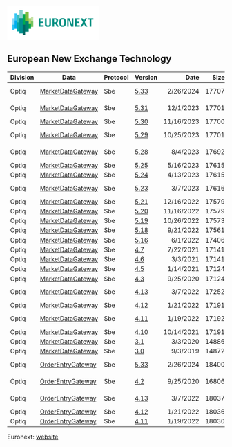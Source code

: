 [![Euronext](https://github.com/Open-Markets-Initiative/Directory/blob/main/Organizations/Euronext/Images/Logo.png)](https://www.euronext.com)


## European New Exchange Technology

| Division | Data | Protocol | Version | Date | Size | [Status][Omi.Glossary.Status] | [Testing][Omi.Glossary.Testing] | Specification |
| --- | --- | --- | --- | ---: | ---: | --- | --- | --- |
| Optiq | [MarketDataGateway][Euronext.Optiq.MarketDataGateway.Sbe.v5.33.Dissector] | Sbe | [5.33][Euronext.Optiq.MarketDataGateway.Sbe.v5.33.Dissector] | 2/26/2024 | 17707 | [Active][Omi.Glossary.Status.Active] | [Beta][Omi.Glossary.Testing.Beta] | [url][Euronext.Optiq.MarketDataGateway.Sbe.v5.33.Url] - [pdf][Euronext.Optiq.MarketDataGateway.Sbe.v5.33.Pdf] - [xml][Euronext.Optiq.MarketDataGateway.Sbe.v5.33.Xml] |
| Optiq | [MarketDataGateway][Euronext.Optiq.MarketDataGateway.Sbe.v5.31.Dissector] | Sbe | [5.31][Euronext.Optiq.MarketDataGateway.Sbe.v5.31.Dissector] | 12/1/2023 | 17701 | [Deprecated][Omi.Glossary.Status.Deprecated] | [Beta][Omi.Glossary.Testing.Beta] | [url][Euronext.Optiq.MarketDataGateway.Sbe.v5.31.Url] - [pdf][Euronext.Optiq.MarketDataGateway.Sbe.v5.31.Pdf] - [xml][Euronext.Optiq.MarketDataGateway.Sbe.v5.31.Xml] |
| Optiq | [MarketDataGateway][Euronext.Optiq.MarketDataGateway.Sbe.v5.30.Dissector] | Sbe | [5.30][Euronext.Optiq.MarketDataGateway.Sbe.v5.30.Dissector] | 11/16/2023 | 17700 | [Deprecated][Omi.Glossary.Status.Deprecated] | [Beta][Omi.Glossary.Testing.Beta] | [url][Euronext.Optiq.MarketDataGateway.Sbe.v5.30.Url] - [xml][Euronext.Optiq.MarketDataGateway.Sbe.v5.30.Xml] |
| Optiq | [MarketDataGateway][Euronext.Optiq.MarketDataGateway.Sbe.v5.29.Dissector] | Sbe | [5.29][Euronext.Optiq.MarketDataGateway.Sbe.v5.29.Dissector] | 10/25/2023 | 17701 | [Deprecated][Omi.Glossary.Status.Deprecated] | [Beta][Omi.Glossary.Testing.Beta] | [url][Euronext.Optiq.MarketDataGateway.Sbe.v5.29.Url] - [pdf][Euronext.Optiq.MarketDataGateway.Sbe.v5.29.Pdf] - [xml][Euronext.Optiq.MarketDataGateway.Sbe.v5.29.Xml] |
| Optiq | [MarketDataGateway][Euronext.Optiq.MarketDataGateway.Sbe.v5.28.Dissector] | Sbe | [5.28][Euronext.Optiq.MarketDataGateway.Sbe.v5.28.Dissector] | 8/4/2023 | 17692 | [Deprecated][Omi.Glossary.Status.Deprecated] | [Beta][Omi.Glossary.Testing.Beta] | [url][Euronext.Optiq.MarketDataGateway.Sbe.v5.28.Url] - [pdf][Euronext.Optiq.MarketDataGateway.Sbe.v5.28.Pdf] - [xml][Euronext.Optiq.MarketDataGateway.Sbe.v5.28.Xml] |
| Optiq | [MarketDataGateway][Euronext.Optiq.MarketDataGateway.Sbe.v5.25.Dissector] | Sbe | [5.25][Euronext.Optiq.MarketDataGateway.Sbe.v5.25.Dissector] | 5/16/2023 | 17615 | [Deprecated][Omi.Glossary.Status.Deprecated] | [Beta][Omi.Glossary.Testing.Beta] | [url][Euronext.Optiq.MarketDataGateway.Sbe.v5.25.Url] - [xml][Euronext.Optiq.MarketDataGateway.Sbe.v5.25.Xml] |
| Optiq | [MarketDataGateway][Euronext.Optiq.MarketDataGateway.Sbe.v5.24.Dissector] | Sbe | [5.24][Euronext.Optiq.MarketDataGateway.Sbe.v5.24.Dissector] | 4/13/2023 | 17615 | [Deprecated][Omi.Glossary.Status.Deprecated] | [Beta][Omi.Glossary.Testing.Beta] | [url][Euronext.Optiq.MarketDataGateway.Sbe.v5.24.Url] - [xml][Euronext.Optiq.MarketDataGateway.Sbe.v5.24.Xml] |
| Optiq | [MarketDataGateway][Euronext.Optiq.MarketDataGateway.Sbe.v5.23.Dissector] | Sbe | [5.23][Euronext.Optiq.MarketDataGateway.Sbe.v5.23.Dissector] | 3/7/2023 | 17616 | [Deprecated][Omi.Glossary.Status.Deprecated] | [Beta][Omi.Glossary.Testing.Beta] | [url][Euronext.Optiq.MarketDataGateway.Sbe.v5.23.Url] - [pdf][Euronext.Optiq.MarketDataGateway.Sbe.v5.23.Pdf] - [xml][Euronext.Optiq.MarketDataGateway.Sbe.v5.23.Xml] |
| Optiq | [MarketDataGateway][Euronext.Optiq.MarketDataGateway.Sbe.v5.21.Dissector] | Sbe | [5.21][Euronext.Optiq.MarketDataGateway.Sbe.v5.21.Dissector] | 12/16/2022 | 17579 | [Deprecated][Omi.Glossary.Status.Deprecated] | [Beta][Omi.Glossary.Testing.Beta] | [url][Euronext.Optiq.MarketDataGateway.Sbe.v5.21.Url] - [xml][Euronext.Optiq.MarketDataGateway.Sbe.v5.21.Xml] |
| Optiq | [MarketDataGateway][Euronext.Optiq.MarketDataGateway.Sbe.v5.20.Dissector] | Sbe | [5.20][Euronext.Optiq.MarketDataGateway.Sbe.v5.20.Dissector] | 11/16/2022 | 17579 | [Deprecated][Omi.Glossary.Status.Deprecated] | [Beta][Omi.Glossary.Testing.Beta] | [url][Euronext.Optiq.MarketDataGateway.Sbe.v5.20.Url] - [xml][Euronext.Optiq.MarketDataGateway.Sbe.v5.20.Xml] |
| Optiq | [MarketDataGateway][Euronext.Optiq.MarketDataGateway.Sbe.v5.19.Dissector] | Sbe | [5.19][Euronext.Optiq.MarketDataGateway.Sbe.v5.19.Dissector] | 10/26/2022 | 17573 | [Deprecated][Omi.Glossary.Status.Deprecated] | [Beta][Omi.Glossary.Testing.Beta] | [url][Euronext.Optiq.MarketDataGateway.Sbe.v5.19.Url] - [xml][Euronext.Optiq.MarketDataGateway.Sbe.v5.19.Xml] |
| Optiq | [MarketDataGateway][Euronext.Optiq.MarketDataGateway.Sbe.v5.18.Dissector] | Sbe | [5.18][Euronext.Optiq.MarketDataGateway.Sbe.v5.18.Dissector] | 9/21/2022 | 17561 | [Deprecated][Omi.Glossary.Status.Deprecated] | [Beta][Omi.Glossary.Testing.Beta] | [url][Euronext.Optiq.MarketDataGateway.Sbe.v5.18.Url] - [xml][Euronext.Optiq.MarketDataGateway.Sbe.v5.18.Xml] |
| Optiq | [MarketDataGateway][Euronext.Optiq.MarketDataGateway.Sbe.v5.16.Dissector] | Sbe | [5.16][Euronext.Optiq.MarketDataGateway.Sbe.v5.16.Dissector] | 6/1/2022 | 17406 | [Deprecated][Omi.Glossary.Status.Deprecated] | [Beta][Omi.Glossary.Testing.Beta] | [url][Euronext.Optiq.MarketDataGateway.Sbe.v5.16.Url] - [xml][Euronext.Optiq.MarketDataGateway.Sbe.v5.16.Xml] |
| Optiq | [MarketDataGateway][Euronext.Optiq.MarketDataGateway.Sbe.v4.7.Dissector] | Sbe | [4.7][Euronext.Optiq.MarketDataGateway.Sbe.v4.7.Dissector] | 7/22/2021 | 17141 | [Deprecated][Omi.Glossary.Status.Deprecated] | [Beta][Omi.Glossary.Testing.Beta] | [url][Euronext.Optiq.MarketDataGateway.Sbe.v4.7.Url] - [xml][Euronext.Optiq.MarketDataGateway.Sbe.v4.7.Xml] |
| Optiq | [MarketDataGateway][Euronext.Optiq.MarketDataGateway.Sbe.v4.6.Dissector] | Sbe | [4.6][Euronext.Optiq.MarketDataGateway.Sbe.v4.6.Dissector] | 3/3/2021 | 17141 | [Deprecated][Omi.Glossary.Status.Deprecated] | [Beta][Omi.Glossary.Testing.Beta] | [url][Euronext.Optiq.MarketDataGateway.Sbe.v4.6.Url] - [xml][Euronext.Optiq.MarketDataGateway.Sbe.v4.6.Xml] |
| Optiq | [MarketDataGateway][Euronext.Optiq.MarketDataGateway.Sbe.v4.5.Dissector] | Sbe | [4.5][Euronext.Optiq.MarketDataGateway.Sbe.v4.5.Dissector] | 1/14/2021 | 17124 | [Deprecated][Omi.Glossary.Status.Deprecated] | [Beta][Omi.Glossary.Testing.Beta] | [url][Euronext.Optiq.MarketDataGateway.Sbe.v4.5.Url] - [xml][Euronext.Optiq.MarketDataGateway.Sbe.v4.5.Xml] |
| Optiq | [MarketDataGateway][Euronext.Optiq.MarketDataGateway.Sbe.v4.3.Dissector] | Sbe | [4.3][Euronext.Optiq.MarketDataGateway.Sbe.v4.3.Dissector] | 9/25/2020 | 17124 | [Deprecated][Omi.Glossary.Status.Deprecated] | [Beta][Omi.Glossary.Testing.Beta] | [url][Euronext.Optiq.MarketDataGateway.Sbe.v4.3.Url] - [xml][Euronext.Optiq.MarketDataGateway.Sbe.v4.3.Xml] |
| Optiq | [MarketDataGateway][Euronext.Optiq.MarketDataGateway.Sbe.v4.13.Dissector] | Sbe | [4.13][Euronext.Optiq.MarketDataGateway.Sbe.v4.13.Dissector] | 3/7/2022 | 17252 | [Deprecated][Omi.Glossary.Status.Deprecated] | [Beta][Omi.Glossary.Testing.Beta] | [url][Euronext.Optiq.MarketDataGateway.Sbe.v4.13.Url] - [pdf][Euronext.Optiq.MarketDataGateway.Sbe.v4.13.Pdf] - [xml][Euronext.Optiq.MarketDataGateway.Sbe.v4.13.Xml] |
| Optiq | [MarketDataGateway][Euronext.Optiq.MarketDataGateway.Sbe.v4.12.Dissector] | Sbe | [4.12][Euronext.Optiq.MarketDataGateway.Sbe.v4.12.Dissector] | 1/21/2022 | 17191 | [Deprecated][Omi.Glossary.Status.Deprecated] | [Beta][Omi.Glossary.Testing.Beta] | [url][Euronext.Optiq.MarketDataGateway.Sbe.v4.12.Url] - [xml][Euronext.Optiq.MarketDataGateway.Sbe.v4.12.Xml] |
| Optiq | [MarketDataGateway][Euronext.Optiq.MarketDataGateway.Sbe.v4.11.Dissector] | Sbe | [4.11][Euronext.Optiq.MarketDataGateway.Sbe.v4.11.Dissector] | 1/19/2022 | 17192 | [Deprecated][Omi.Glossary.Status.Deprecated] | [Beta][Omi.Glossary.Testing.Beta] | [url][Euronext.Optiq.MarketDataGateway.Sbe.v4.11.Url] - [pdf][Euronext.Optiq.MarketDataGateway.Sbe.v4.11.Pdf] - [xml][Euronext.Optiq.MarketDataGateway.Sbe.v4.11.Xml] |
| Optiq | [MarketDataGateway][Euronext.Optiq.MarketDataGateway.Sbe.v4.10.Dissector] | Sbe | [4.10][Euronext.Optiq.MarketDataGateway.Sbe.v4.10.Dissector] | 10/14/2021 | 17191 | [Deprecated][Omi.Glossary.Status.Deprecated] | [Beta][Omi.Glossary.Testing.Beta] | [url][Euronext.Optiq.MarketDataGateway.Sbe.v4.10.Url] - [xml][Euronext.Optiq.MarketDataGateway.Sbe.v4.10.Xml] |
| Optiq | [MarketDataGateway][Euronext.Optiq.MarketDataGateway.Sbe.v3.1.Dissector] | Sbe | [3.1][Euronext.Optiq.MarketDataGateway.Sbe.v3.1.Dissector] | 3/3/2020 | 14886 | [Deprecated][Omi.Glossary.Status.Deprecated] | [Beta][Omi.Glossary.Testing.Beta] | [url][Euronext.Optiq.MarketDataGateway.Sbe.v3.1.Url] - [xml][Euronext.Optiq.MarketDataGateway.Sbe.v3.1.Xml] |
| Optiq | [MarketDataGateway][Euronext.Optiq.MarketDataGateway.Sbe.v3.0.Dissector] | Sbe | [3.0][Euronext.Optiq.MarketDataGateway.Sbe.v3.0.Dissector] | 9/3/2019 | 14872 | [Deprecated][Omi.Glossary.Status.Deprecated] | [Beta][Omi.Glossary.Testing.Beta] | [url][Euronext.Optiq.MarketDataGateway.Sbe.v3.0.Url] - [xml][Euronext.Optiq.MarketDataGateway.Sbe.v3.0.Xml] |
| Optiq | [OrderEntryGateway][Euronext.Optiq.OrderEntryGateway.Sbe.v5.33.Dissector] | Sbe | [5.33][Euronext.Optiq.OrderEntryGateway.Sbe.v5.33.Dissector] | 2/26/2024 | 18400 | [Active][Omi.Glossary.Status.Active] | [Beta][Omi.Glossary.Testing.Beta] | [url][Euronext.Optiq.OrderEntryGateway.Sbe.v5.33.Url] - [pdf][Euronext.Optiq.OrderEntryGateway.Sbe.v5.33.Pdf] - [xml][Euronext.Optiq.OrderEntryGateway.Sbe.v5.33.Xml] |
| Optiq | [OrderEntryGateway][Euronext.Optiq.OrderEntryGateway.Sbe.v4.2.Dissector] | Sbe | [4.2][Euronext.Optiq.OrderEntryGateway.Sbe.v4.2.Dissector] | 9/25/2020 | 16806 | [Deprecated][Omi.Glossary.Status.Deprecated] | [Beta][Omi.Glossary.Testing.Beta] | [url][Euronext.Optiq.OrderEntryGateway.Sbe.v4.2.Url] - [pdf][Euronext.Optiq.OrderEntryGateway.Sbe.v4.2.Pdf] - [xml][Euronext.Optiq.OrderEntryGateway.Sbe.v4.2.Xml] |
| Optiq | [OrderEntryGateway][Euronext.Optiq.OrderEntryGateway.Sbe.v4.13.Dissector] | Sbe | [4.13][Euronext.Optiq.OrderEntryGateway.Sbe.v4.13.Dissector] | 3/7/2022 | 18037 | [Deprecated][Omi.Glossary.Status.Deprecated] | [Beta][Omi.Glossary.Testing.Beta] | [url][Euronext.Optiq.OrderEntryGateway.Sbe.v4.13.Url] - [pdf][Euronext.Optiq.OrderEntryGateway.Sbe.v4.13.Pdf] - [xml][Euronext.Optiq.OrderEntryGateway.Sbe.v4.13.Xml] |
| Optiq | [OrderEntryGateway][Euronext.Optiq.OrderEntryGateway.Sbe.v4.12.Dissector] | Sbe | [4.12][Euronext.Optiq.OrderEntryGateway.Sbe.v4.12.Dissector] | 1/21/2022 | 18036 | [Deprecated][Omi.Glossary.Status.Deprecated] | [Beta][Omi.Glossary.Testing.Beta] | [url][Euronext.Optiq.OrderEntryGateway.Sbe.v4.12.Url] - [xml][Euronext.Optiq.OrderEntryGateway.Sbe.v4.12.Xml] |
| Optiq | [OrderEntryGateway][Euronext.Optiq.OrderEntryGateway.Sbe.v4.11.Dissector] | Sbe | [4.11][Euronext.Optiq.OrderEntryGateway.Sbe.v4.11.Dissector] | 1/19/2022 | 18030 | [Deprecated][Omi.Glossary.Status.Deprecated] | [Beta][Omi.Glossary.Testing.Beta] | [url][Euronext.Optiq.OrderEntryGateway.Sbe.v4.11.Url] - [xml][Euronext.Optiq.OrderEntryGateway.Sbe.v4.11.Xml] |


Euronext: [website](https://www.euronext.com "Go to European New Exchange Technology")


[Omi.Glossary.Status]: https://github.com/Open-Markets-Initiative/Directory/blob/main/Glossary/Status.md "Protocol Deployment Status"
[Omi.Glossary.Status.Active]: https://github.com/Open-Markets-Initiative/Directory/blob/main/Glossary/Status.md "Deployment Status: Protocol is in active production"
[Omi.Glossary.Status.Deprecated]: https://github.com/Open-Markets-Initiative/Directory/blob/main/Glossary/Status.md "Deployment Status: Protocol is no longer in active use"
[Omi.Glossary.Status.Future]: https://github.com/Open-Markets-Initiative/Directory/blob/main/Glossary/Status.md "Deployment Status: Protocol is not yet deployed to an active production environment"
[Omi.Glossary.Status.Unknown]: https://github.com/Open-Markets-Initiative/Directory/blob/main/Glossary/Status.md "Deployment Status: Protocol deployment status is unknown"
[Omi.Glossary.Status.Header]: https://github.com/Open-Markets-Initiative/Directory/blob/main/Glossary/Status.md "Deployment Status: Header only protocol provided for debugging"
[Omi.Glossary.Testing]: https://github.com/Open-Markets-Initiative/Directory/blob/main/Glossary/Testing.md "Protocol Testing Status"
[Omi.Glossary.Testing.Verified]: https://github.com/Open-Markets-Initiative/Directory/blob/main/Glossary/Testing.md "Testing Status: Protocol has been tested on live data"
[Omi.Glossary.Testing.Incomplete]: https://github.com/Open-Markets-Initiative/Directory/blob/main/Glossary/Testing.md "Testing Status: Protocol has been tested on live data but contains known issues"
[Omi.Glossary.Testing.Beta]: https://github.com/Open-Markets-Initiative/Directory/blob/main/Glossary/Testing.md "Testing Status: Protocol has not been tested and structure is speculative"
[Omi.Glossary.Testing.Untested]: https://github.com/Open-Markets-Initiative/Directory/blob/main/Glossary/Testing.md "Testing Status: Protocol has not been tested on live data"

[Euronext.Optiq.MarketDataGateway.Sbe.v3.0.Dissector]: https://github.com/Open-Markets-Initiative/wireshark-lua/blob/main/Euronext/Euronext.Optiq.MarketDataGateway.Sbe.v3.0.Script.Dissector.lua "Euronext Optiq MarketDataGateway Sbe v3.0 Wireshark Dissector"
[Euronext.Optiq.MarketDataGateway.Sbe.v3.0.Url]: https://connect2.euronext.com/en/membership/resources/it-documentation "European New Exchange Technology 3.0 Url"
[Euronext.Optiq.MarketDataGateway.Sbe.v3.0.Xml]: https://github.com/Open-Markets-Initiative/Directory/blob/main/Organizations/Euronext/Specifications/Euronext.Optiq.MarketDataGateway.Sbe.v3.0.xml "European New Exchange Technology 3.0 Xml"
[Euronext.Optiq.MarketDataGateway.Sbe.v3.1.Dissector]: https://github.com/Open-Markets-Initiative/wireshark-lua/blob/main/Euronext/Euronext.Optiq.MarketDataGateway.Sbe.v3.1.Script.Dissector.lua "Euronext Optiq MarketDataGateway Sbe v3.1 Wireshark Dissector"
[Euronext.Optiq.MarketDataGateway.Sbe.v3.1.Url]: https://connect2.euronext.com/en/membership/resources/it-documentation "European New Exchange Technology 3.1 Url"
[Euronext.Optiq.MarketDataGateway.Sbe.v3.1.Xml]: https://github.com/Open-Markets-Initiative/Directory/blob/main/Organizations/Euronext/Specifications/Euronext.Optiq.MarketDataGateway.Sbe.v3.1.xml "European New Exchange Technology 3.1 Xml"
[Euronext.Optiq.MarketDataGateway.Sbe.v4.3.Dissector]: https://github.com/Open-Markets-Initiative/wireshark-lua/blob/main/Euronext/Euronext.Optiq.MarketDataGateway.Sbe.v4.3.Script.Dissector.lua "Euronext Optiq MarketDataGateway Sbe v4.3 Wireshark Dissector"
[Euronext.Optiq.MarketDataGateway.Sbe.v4.3.Url]: https://connect2.euronext.com/en/membership/resources/it-documentation "European New Exchange Technology 4.3 Url"
[Euronext.Optiq.MarketDataGateway.Sbe.v4.3.Xml]: https://github.com/Open-Markets-Initiative/Directory/blob/main/Organizations/Euronext/Specifications/Euronext.Optiq.MarketDataGateway.Sbe.v4.3.xml "European New Exchange Technology 4.3 Xml"
[Euronext.Optiq.MarketDataGateway.Sbe.v4.5.Dissector]: https://github.com/Open-Markets-Initiative/wireshark-lua/blob/main/Euronext/Euronext.Optiq.MarketDataGateway.Sbe.v4.5.Script.Dissector.lua "Euronext Optiq MarketDataGateway Sbe v4.5 Wireshark Dissector"
[Euronext.Optiq.MarketDataGateway.Sbe.v4.5.Url]: https://connect2.euronext.com/en/membership/resources/it-documentation "European New Exchange Technology 4.5 Url"
[Euronext.Optiq.MarketDataGateway.Sbe.v4.5.Xml]: https://github.com/Open-Markets-Initiative/Directory/blob/main/Organizations/Euronext/Specifications/Euronext.Optiq.MarketDataGateway.Sbe.v4.5.xml "European New Exchange Technology 4.5 Xml"
[Euronext.Optiq.MarketDataGateway.Sbe.v4.6.Dissector]: https://github.com/Open-Markets-Initiative/wireshark-lua/blob/main/Euronext/Euronext.Optiq.MarketDataGateway.Sbe.v4.6.Script.Dissector.lua "Euronext Optiq MarketDataGateway Sbe v4.6 Wireshark Dissector"
[Euronext.Optiq.MarketDataGateway.Sbe.v4.6.Url]: https://connect2.euronext.com/en/membership/resources/it-documentation "European New Exchange Technology 4.6 Url"
[Euronext.Optiq.MarketDataGateway.Sbe.v4.6.Xml]: https://github.com/Open-Markets-Initiative/Directory/blob/main/Organizations/Euronext/Specifications/Euronext.Optiq.MarketDataGateway.Sbe.v4.6.xml "European New Exchange Technology 4.6 Xml"
[Euronext.Optiq.MarketDataGateway.Sbe.v4.7.Dissector]: https://github.com/Open-Markets-Initiative/wireshark-lua/blob/main/Euronext/Euronext.Optiq.MarketDataGateway.Sbe.v4.7.Script.Dissector.lua "Euronext Optiq MarketDataGateway Sbe v4.7 Wireshark Dissector"
[Euronext.Optiq.MarketDataGateway.Sbe.v4.7.Url]: https://connect2.euronext.com/en/membership/resources/it-documentation "European New Exchange Technology 4.7 Url"
[Euronext.Optiq.MarketDataGateway.Sbe.v4.7.Xml]: https://github.com/Open-Markets-Initiative/Directory/blob/main/Organizations/Euronext/Specifications/Euronext.Optiq.MarketDataGateway.Sbe.v4.7.xml "European New Exchange Technology 4.7 Xml"
[Euronext.Optiq.MarketDataGateway.Sbe.v4.10.Dissector]: https://github.com/Open-Markets-Initiative/wireshark-lua/blob/main/Euronext/Euronext.Optiq.MarketDataGateway.Sbe.v4.10.Script.Dissector.lua "Euronext Optiq MarketDataGateway Sbe v4.10 Wireshark Dissector"
[Euronext.Optiq.MarketDataGateway.Sbe.v4.10.Url]: https://connect2.euronext.com/en/membership/resources/it-documentation "European New Exchange Technology 4.10 Url"
[Euronext.Optiq.MarketDataGateway.Sbe.v4.10.Xml]: https://github.com/Open-Markets-Initiative/Directory/blob/main/Organizations/Euronext/Specifications/Euronext.Optiq.MarketDataGateway.Sbe.v4.10.xml "European New Exchange Technology 4.10 Xml"
[Euronext.Optiq.MarketDataGateway.Sbe.v4.11.Dissector]: https://github.com/Open-Markets-Initiative/wireshark-lua/blob/main/Euronext/Euronext.Optiq.MarketDataGateway.Sbe.v4.11.Script.Dissector.lua "Euronext Optiq MarketDataGateway Sbe v4.11 Wireshark Dissector"
[Euronext.Optiq.MarketDataGateway.Sbe.v4.11.Url]: https://connect2.euronext.com/en/membership/resources/it-documentation "European New Exchange Technology 4.11 Url"
[Euronext.Optiq.MarketDataGateway.Sbe.v4.11.Pdf]: https://github.com/Open-Markets-Initiative/Directory/blob/main/Organizations/Euronext/Specifications/Euronext.Optiq.MarketDataGateway.Sbe.v4.11.pdf "European New Exchange Technology 4.11 Pdf"
[Euronext.Optiq.MarketDataGateway.Sbe.v4.11.Xml]: https://github.com/Open-Markets-Initiative/Directory/blob/main/Organizations/Euronext/Specifications/Euronext.Optiq.MarketDataGateway.Sbe.v4.11.xml "European New Exchange Technology 4.11 Xml"
[Euronext.Optiq.MarketDataGateway.Sbe.v4.12.Dissector]: https://github.com/Open-Markets-Initiative/wireshark-lua/blob/main/Euronext/Euronext.Optiq.MarketDataGateway.Sbe.v4.12.Script.Dissector.lua "Euronext Optiq MarketDataGateway Sbe v4.12 Wireshark Dissector"
[Euronext.Optiq.MarketDataGateway.Sbe.v4.12.Url]: https://connect2.euronext.com/en/membership/resources/it-documentation "European New Exchange Technology 4.12 Url"
[Euronext.Optiq.MarketDataGateway.Sbe.v4.12.Xml]: https://github.com/Open-Markets-Initiative/Directory/blob/main/Organizations/Euronext/Specifications/Euronext.Optiq.MarketDataGateway.Sbe.v4.12.xml "European New Exchange Technology 4.12 Xml"
[Euronext.Optiq.MarketDataGateway.Sbe.v4.13.Dissector]: https://github.com/Open-Markets-Initiative/wireshark-lua/blob/main/Euronext/Euronext.Optiq.MarketDataGateway.Sbe.v4.13.Script.Dissector.lua "Euronext Optiq MarketDataGateway Sbe v4.13 Wireshark Dissector"
[Euronext.Optiq.MarketDataGateway.Sbe.v4.13.Url]: https://connect2.euronext.com/en/membership/resources/it-documentation "European New Exchange Technology 4.13 Url"
[Euronext.Optiq.MarketDataGateway.Sbe.v4.13.Pdf]: https://github.com/Open-Markets-Initiative/Directory/blob/main/Organizations/Euronext/Specifications/Euronext.Optiq.MarketDataGateway.Sbe.v4.13.pdf "European New Exchange Technology 4.13 Pdf"
[Euronext.Optiq.MarketDataGateway.Sbe.v4.13.Xml]: https://github.com/Open-Markets-Initiative/Directory/blob/main/Organizations/Euronext/Specifications/Euronext.Optiq.MarketDataGateway.Sbe.v4.13.xml "European New Exchange Technology 4.13 Xml"
[Euronext.Optiq.MarketDataGateway.Sbe.v5.16.Dissector]: https://github.com/Open-Markets-Initiative/wireshark-lua/blob/main/Euronext/Euronext.Optiq.MarketDataGateway.Sbe.v5.16.Script.Dissector.lua "Euronext Optiq MarketDataGateway Sbe v5.16 Wireshark Dissector"
[Euronext.Optiq.MarketDataGateway.Sbe.v5.16.Url]: https://connect2.euronext.com/en/membership/resources/it-documentation "European New Exchange Technology 5.16 Url"
[Euronext.Optiq.MarketDataGateway.Sbe.v5.16.Xml]: https://github.com/Open-Markets-Initiative/Directory/blob/main/Organizations/Euronext/Specifications/Euronext.Optiq.MarketDataGateway.Sbe.v5.16.xml "European New Exchange Technology 5.16 Xml"
[Euronext.Optiq.MarketDataGateway.Sbe.v5.18.Dissector]: https://github.com/Open-Markets-Initiative/wireshark-lua/blob/main/Euronext/Euronext.Optiq.MarketDataGateway.Sbe.v5.18.Script.Dissector.lua "Euronext Optiq MarketDataGateway Sbe v5.18 Wireshark Dissector"
[Euronext.Optiq.MarketDataGateway.Sbe.v5.18.Url]: https://connect2.euronext.com/en/membership/resources/it-documentation "European New Exchange Technology 5.18 Url"
[Euronext.Optiq.MarketDataGateway.Sbe.v5.18.Xml]: https://github.com/Open-Markets-Initiative/Directory/blob/main/Organizations/Euronext/Specifications/Euronext.Optiq.MarketDataGateway.Sbe.v5.18.xml "European New Exchange Technology 5.18 Xml"
[Euronext.Optiq.MarketDataGateway.Sbe.v5.19.Dissector]: https://github.com/Open-Markets-Initiative/wireshark-lua/blob/main/Euronext/Euronext.Optiq.MarketDataGateway.Sbe.v5.19.Script.Dissector.lua "Euronext Optiq MarketDataGateway Sbe v5.19 Wireshark Dissector"
[Euronext.Optiq.MarketDataGateway.Sbe.v5.19.Url]: https://connect2.euronext.com/en/membership/resources/it-documentation "European New Exchange Technology 5.19 Url"
[Euronext.Optiq.MarketDataGateway.Sbe.v5.19.Xml]: https://github.com/Open-Markets-Initiative/Directory/blob/main/Organizations/Euronext/Specifications/Euronext.Optiq.MarketDataGateway.Sbe.v5.19.xml "European New Exchange Technology 5.19 Xml"
[Euronext.Optiq.MarketDataGateway.Sbe.v5.20.Dissector]: https://github.com/Open-Markets-Initiative/wireshark-lua/blob/main/Euronext/Euronext.Optiq.MarketDataGateway.Sbe.v5.20.Script.Dissector.lua "Euronext Optiq MarketDataGateway Sbe v5.20 Wireshark Dissector"
[Euronext.Optiq.MarketDataGateway.Sbe.v5.20.Url]: https://connect2.euronext.com/en/membership/resources/it-documentation "European New Exchange Technology 5.20 Url"
[Euronext.Optiq.MarketDataGateway.Sbe.v5.20.Xml]: https://github.com/Open-Markets-Initiative/Directory/blob/main/Organizations/Euronext/Specifications/Euronext.Optiq.MarketDataGateway.Sbe.v5.20.xml "European New Exchange Technology 5.20 Xml"
[Euronext.Optiq.MarketDataGateway.Sbe.v5.21.Dissector]: https://github.com/Open-Markets-Initiative/wireshark-lua/blob/main/Euronext/Euronext.Optiq.MarketDataGateway.Sbe.v5.21.Script.Dissector.lua "Euronext Optiq MarketDataGateway Sbe v5.21 Wireshark Dissector"
[Euronext.Optiq.MarketDataGateway.Sbe.v5.21.Url]: https://connect2.euronext.com/en/membership/resources/it-documentation "European New Exchange Technology 5.21 Url"
[Euronext.Optiq.MarketDataGateway.Sbe.v5.21.Xml]: https://github.com/Open-Markets-Initiative/Directory/blob/main/Organizations/Euronext/Specifications/Euronext.Optiq.MarketDataGateway.Sbe.v5.21.xml "European New Exchange Technology 5.21 Xml"
[Euronext.Optiq.MarketDataGateway.Sbe.v5.23.Dissector]: https://github.com/Open-Markets-Initiative/wireshark-lua/blob/main/Euronext/Euronext.Optiq.MarketDataGateway.Sbe.v5.23.Script.Dissector.lua "Euronext Optiq MarketDataGateway Sbe v5.23 Wireshark Dissector"
[Euronext.Optiq.MarketDataGateway.Sbe.v5.23.Url]: https://connect2.euronext.com/en/membership/resources/it-documentation "European New Exchange Technology 5.23 Url"
[Euronext.Optiq.MarketDataGateway.Sbe.v5.23.Pdf]: https://github.com/Open-Markets-Initiative/Directory/blob/main/Organizations/Euronext/Specifications/Euronext.Optiq.MarketDataGateway.Sbe.v5.23.pdf "European New Exchange Technology 5.23 Pdf"
[Euronext.Optiq.MarketDataGateway.Sbe.v5.23.Xml]: https://github.com/Open-Markets-Initiative/Directory/blob/main/Organizations/Euronext/Specifications/Euronext.Optiq.MarketDataGateway.Sbe.v5.23.xml "European New Exchange Technology 5.23 Xml"
[Euronext.Optiq.MarketDataGateway.Sbe.v5.24.Dissector]: https://github.com/Open-Markets-Initiative/wireshark-lua/blob/main/Euronext/Euronext.Optiq.MarketDataGateway.Sbe.v5.24.Script.Dissector.lua "Euronext Optiq MarketDataGateway Sbe v5.24 Wireshark Dissector"
[Euronext.Optiq.MarketDataGateway.Sbe.v5.24.Url]: https://connect2.euronext.com/en/membership/resources/it-documentation "European New Exchange Technology 5.24 Url"
[Euronext.Optiq.MarketDataGateway.Sbe.v5.24.Xml]: https://github.com/Open-Markets-Initiative/Directory/blob/main/Organizations/Euronext/Specifications/Euronext.Optiq.MarketDataGateway.Sbe.v5.24.xml "European New Exchange Technology 5.24 Xml"
[Euronext.Optiq.MarketDataGateway.Sbe.v5.25.Dissector]: https://github.com/Open-Markets-Initiative/wireshark-lua/blob/main/Euronext/Euronext.Optiq.MarketDataGateway.Sbe.v5.25.Script.Dissector.lua "Euronext Optiq MarketDataGateway Sbe v5.25 Wireshark Dissector"
[Euronext.Optiq.MarketDataGateway.Sbe.v5.25.Url]: https://connect2.euronext.com/en/membership/resources/it-documentation "European New Exchange Technology 5.25 Url"
[Euronext.Optiq.MarketDataGateway.Sbe.v5.25.Xml]: https://github.com/Open-Markets-Initiative/Directory/blob/main/Organizations/Euronext/Specifications/Euronext.Optiq.MarketDataGateway.Sbe.v5.25.xml "European New Exchange Technology 5.25 Xml"
[Euronext.Optiq.MarketDataGateway.Sbe.v5.28.Dissector]: https://github.com/Open-Markets-Initiative/wireshark-lua/blob/main/Euronext/Euronext.Optiq.MarketDataGateway.Sbe.v5.28.Script.Dissector.lua "Euronext Optiq MarketDataGateway Sbe v5.28 Wireshark Dissector"
[Euronext.Optiq.MarketDataGateway.Sbe.v5.28.Url]: https://connect2.euronext.com/en/membership/resources/it-documentation "European New Exchange Technology 5.28 Url"
[Euronext.Optiq.MarketDataGateway.Sbe.v5.28.Pdf]: https://github.com/Open-Markets-Initiative/Directory/blob/main/Organizations/Euronext/Specifications/Euronext.Optiq.MarketDataGateway.Sbe.v5.28.pdf "European New Exchange Technology 5.28 Pdf"
[Euronext.Optiq.MarketDataGateway.Sbe.v5.28.Xml]: https://github.com/Open-Markets-Initiative/Directory/blob/main/Organizations/Euronext/Specifications/Euronext.Optiq.MarketDataGateway.Sbe.v5.28.xml "European New Exchange Technology 5.28 Xml"
[Euronext.Optiq.MarketDataGateway.Sbe.v5.29.Dissector]: https://github.com/Open-Markets-Initiative/wireshark-lua/blob/main/Euronext/Euronext.Optiq.MarketDataGateway.Sbe.v5.29.Script.Dissector.lua "Euronext Optiq MarketDataGateway Sbe v5.29 Wireshark Dissector"
[Euronext.Optiq.MarketDataGateway.Sbe.v5.29.Url]: https://connect2.euronext.com/en/membership/resources/it-documentation "European New Exchange Technology 5.29 Url"
[Euronext.Optiq.MarketDataGateway.Sbe.v5.29.Pdf]: https://github.com/Open-Markets-Initiative/Directory/blob/main/Organizations/Euronext/Specifications/Euronext.Optiq.MarketDataGateway.Sbe.v5.29.pdf "European New Exchange Technology 5.29 Pdf"
[Euronext.Optiq.MarketDataGateway.Sbe.v5.29.Xml]: https://github.com/Open-Markets-Initiative/Directory/blob/main/Organizations/Euronext/Specifications/Euronext.Optiq.MarketDataGateway.Sbe.v5.29.xml "European New Exchange Technology 5.29 Xml"
[Euronext.Optiq.MarketDataGateway.Sbe.v5.30.Dissector]: https://github.com/Open-Markets-Initiative/wireshark-lua/blob/main/Euronext/Euronext.Optiq.MarketDataGateway.Sbe.v5.30.Script.Dissector.lua "Euronext Optiq MarketDataGateway Sbe v5.30 Wireshark Dissector"
[Euronext.Optiq.MarketDataGateway.Sbe.v5.30.Url]: https://connect2.euronext.com/en/membership/resources/it-documentation "European New Exchange Technology 5.30 Url"
[Euronext.Optiq.MarketDataGateway.Sbe.v5.30.Xml]: https://github.com/Open-Markets-Initiative/Directory/blob/main/Organizations/Euronext/Specifications/Euronext.Optiq.MarketDataGateway.Sbe.v5.30.xml "European New Exchange Technology 5.30 Xml"
[Euronext.Optiq.MarketDataGateway.Sbe.v5.31.Dissector]: https://github.com/Open-Markets-Initiative/wireshark-lua/blob/main/Euronext/Euronext.Optiq.MarketDataGateway.Sbe.v5.31.Script.Dissector.lua "Euronext Optiq MarketDataGateway Sbe v5.31 Wireshark Dissector"
[Euronext.Optiq.MarketDataGateway.Sbe.v5.31.Url]: https://connect2.euronext.com/en/membership/resources/it-documentation "European New Exchange Technology 5.31 Url"
[Euronext.Optiq.MarketDataGateway.Sbe.v5.31.Pdf]: https://github.com/Open-Markets-Initiative/Directory/blob/main/Organizations/Euronext/Specifications/Euronext.Optiq.MarketDataGateway.Sbe.v5.31.pdf "European New Exchange Technology 5.31 Pdf"
[Euronext.Optiq.MarketDataGateway.Sbe.v5.31.Xml]: https://github.com/Open-Markets-Initiative/Directory/blob/main/Organizations/Euronext/Specifications/Euronext.Optiq.MarketDataGateway.Sbe.v5.31.xml "European New Exchange Technology 5.31 Xml"
[Euronext.Optiq.MarketDataGateway.Sbe.v5.33.Dissector]: https://github.com/Open-Markets-Initiative/wireshark-lua/blob/main/Euronext/Euronext.Optiq.MarketDataGateway.Sbe.v5.33.Script.Dissector.lua "Euronext Optiq MarketDataGateway Sbe v5.33 Wireshark Dissector"
[Euronext.Optiq.MarketDataGateway.Sbe.v5.33.Url]: https://connect2.euronext.com/en/membership/resources/it-documentation "European New Exchange Technology 5.33 Url"
[Euronext.Optiq.MarketDataGateway.Sbe.v5.33.Pdf]: https://github.com/Open-Markets-Initiative/Directory/blob/main/Organizations/Euronext/Specifications/Euronext.Optiq.MarketDataGateway.Sbe.v5.33.pdf "European New Exchange Technology 5.33 Pdf"
[Euronext.Optiq.MarketDataGateway.Sbe.v5.33.Xml]: https://github.com/Open-Markets-Initiative/Directory/blob/main/Organizations/Euronext/Specifications/Euronext.Optiq.MarketDataGateway.Sbe.v5.33.xml "European New Exchange Technology 5.33 Xml"
[Euronext.Optiq.OrderEntryGateway.Sbe.v4.2.Dissector]: https://github.com/Open-Markets-Initiative/wireshark-lua/blob/main/Euronext/Euronext.Optiq.OrderEntryGateway.Sbe.v4.2.Script.Dissector.lua "Euronext Optiq OrderEntryGateway Sbe v4.2 Wireshark Dissector"
[Euronext.Optiq.OrderEntryGateway.Sbe.v4.2.Url]: https://connect2.euronext.com "European New Exchange Technology 4.2 Url"
[Euronext.Optiq.OrderEntryGateway.Sbe.v4.2.Pdf]: https://github.com/Open-Markets-Initiative/Directory/blob/main/Organizations/Euronext/Specifications/Euronext.Optiq.OrderEntryGateway.Sbe.v4.2.pdf "European New Exchange Technology 4.2 Pdf"
[Euronext.Optiq.OrderEntryGateway.Sbe.v4.2.Xml]: https://github.com/Open-Markets-Initiative/Directory/blob/main/Organizations/Euronext/Specifications/Euronext.Optiq.OrderEntryGateway.Sbe.v4.2.xml "European New Exchange Technology 4.2 Xml"
[Euronext.Optiq.OrderEntryGateway.Sbe.v4.11.Dissector]: https://github.com/Open-Markets-Initiative/wireshark-lua/blob/main/Euronext/Euronext.Optiq.OrderEntryGateway.Sbe.v4.11.Script.Dissector.lua "Euronext Optiq OrderEntryGateway Sbe v4.11 Wireshark Dissector"
[Euronext.Optiq.OrderEntryGateway.Sbe.v4.11.Url]: https://connect2.euronext.com "European New Exchange Technology 4.11 Url"
[Euronext.Optiq.OrderEntryGateway.Sbe.v4.11.Xml]: https://github.com/Open-Markets-Initiative/Directory/blob/main/Organizations/Euronext/Specifications/Euronext.Optiq.OrderEntryGateway.Sbe.v4.11.xml "European New Exchange Technology 4.11 Xml"
[Euronext.Optiq.OrderEntryGateway.Sbe.v4.12.Dissector]: https://github.com/Open-Markets-Initiative/wireshark-lua/blob/main/Euronext/Euronext.Optiq.OrderEntryGateway.Sbe.v4.12.Script.Dissector.lua "Euronext Optiq OrderEntryGateway Sbe v4.12 Wireshark Dissector"
[Euronext.Optiq.OrderEntryGateway.Sbe.v4.12.Url]: https://connect2.euronext.com "European New Exchange Technology 4.12 Url"
[Euronext.Optiq.OrderEntryGateway.Sbe.v4.12.Xml]: https://github.com/Open-Markets-Initiative/Directory/blob/main/Organizations/Euronext/Specifications/Euronext.Optiq.OrderEntryGateway.Sbe.v4.12.xml "European New Exchange Technology 4.12 Xml"
[Euronext.Optiq.OrderEntryGateway.Sbe.v4.13.Dissector]: https://github.com/Open-Markets-Initiative/wireshark-lua/blob/main/Euronext/Euronext.Optiq.OrderEntryGateway.Sbe.v4.13.Script.Dissector.lua "Euronext Optiq OrderEntryGateway Sbe v4.13 Wireshark Dissector"
[Euronext.Optiq.OrderEntryGateway.Sbe.v4.13.Url]: https://connect2.euronext.com "European New Exchange Technology 4.13 Url"
[Euronext.Optiq.OrderEntryGateway.Sbe.v4.13.Pdf]: https://github.com/Open-Markets-Initiative/Directory/blob/main/Organizations/Euronext/Specifications/Euronext.Optiq.OrderEntryGateway.Sbe.v4.13.pdf "European New Exchange Technology 4.13 Pdf"
[Euronext.Optiq.OrderEntryGateway.Sbe.v4.13.Xml]: https://github.com/Open-Markets-Initiative/Directory/blob/main/Organizations/Euronext/Specifications/Euronext.Optiq.OrderEntryGateway.Sbe.v4.13.xml "European New Exchange Technology 4.13 Xml"
[Euronext.Optiq.OrderEntryGateway.Sbe.v5.33.Dissector]: https://github.com/Open-Markets-Initiative/wireshark-lua/blob/main/Euronext/Euronext.Optiq.OrderEntryGateway.Sbe.v5.33.Script.Dissector.lua "Euronext Optiq OrderEntryGateway Sbe v5.33 Wireshark Dissector"
[Euronext.Optiq.OrderEntryGateway.Sbe.v5.33.Url]: https://connect2.euronext.com "European New Exchange Technology 5.33 Url"
[Euronext.Optiq.OrderEntryGateway.Sbe.v5.33.Pdf]: https://github.com/Open-Markets-Initiative/Directory/blob/main/Organizations/Euronext/Specifications/Euronext.Optiq.OrderEntryGateway.Sbe.v5.33.pdf "European New Exchange Technology 5.33 Pdf"
[Euronext.Optiq.OrderEntryGateway.Sbe.v5.33.Xml]: https://github.com/Open-Markets-Initiative/Directory/blob/main/Organizations/Euronext/Specifications/Euronext.Optiq.OrderEntryGateway.Sbe.v5.33.xml "European New Exchange Technology 5.33 Xml"
